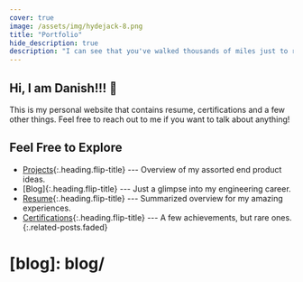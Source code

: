 ```yaml
---
cover: true
image: /assets/img/hydejack-8.png
title: "Portfolio"
hide_description: true
description: "I can see that you've walked thousands of miles just to reach this website, but that’s just my homepage. Have fun…"
---
```


## Hi, I am Danish!!! 🎉

This is my personal website that contains resume, certifications and a few other things. Feel free to reach out to me if you want to talk about anything!



## Feel Free to Explore

* [Projects]{:.heading.flip-title} ---  Overview of my assorted end product ideas.
* [Blog]{:.heading.flip-title} --- Just a glimpse into my engineering career.
* [Resume]{:.heading.flip-title} --- Summarized overview for my amazing experiences.
* [Certifications]{:.heading.flip-title} --- A few achievements, but rare ones.
{:.related-posts.faded}

[projects]: projects/
# [blog]: blog/
[resume]: resume/
[certifications]: certifications/
